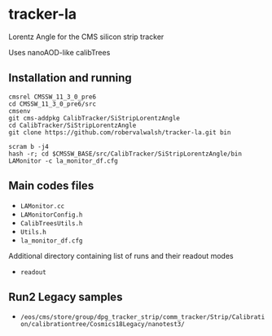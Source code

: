 # tracker-la
Lorentz Angle for the CMS silicon strip tracker

Uses nanoAOD-like calibTrees


## Installation and running
```
cmsrel CMSSW_11_3_0_pre6
cd CMSSW_11_3_0_pre6/src
cmsenv
git cms-addpkg CalibTracker/SiStripLorentzAngle
cd CalibTracker/SiStripLorentzAngle
git clone https://github.com/robervalwalsh/tracker-la.git bin

scram b -j4
hash -r; cd $CMSSW_BASE/src/CalibTracker/SiStripLorentzAngle/bin
LAMonitor -c la_monitor_df.cfg
```

## Main codes files

* `LAMonitor.cc`
* `LAMonitorConfig.h`
* `CalibTreesUtils.h`
* `Utils.h`
* `la_monitor_df.cfg`

Additional directory containing list of runs and their readout modes
* `readout`

## Run2 Legacy samples
* `/eos/cms/store/group/dpg_tracker_strip/comm_tracker/Strip/Calibration/calibrationtree/Cosmics18Legacy/nanotest3/`
